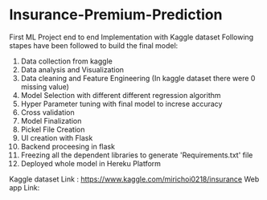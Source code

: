 # Insurance-Premium-Prediction
First ML Project end to end Implementation with Kaggle dataset
Following stapes have been followed to build the final model:
  1. Data collection from kaggle
  2. Data analysis and Visualization
  3. Data cleaning and Feature Engineering (In kaggle dataset there were 0 missing value)
  4. Model Selection with different different regression algorithm
  5. Hyper Parameter tuning with final model to increse accuracy
  6. Cross validation 
  7. Model Finalization
  8. Pickel File Creation 
  9. UI creation with Flask
  10. Backend proceesing in flask
  11. Freezing all the dependent libraries to generate 'Requirements.txt' file
  12. Deployed whole model in Hereku Platform


Kaggle dataset Link : https://www.kaggle.com/mirichoi0218/insurance
Web app Link: 

